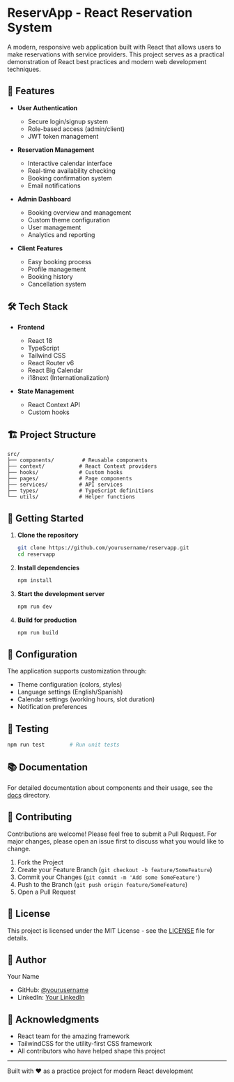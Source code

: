 # ReservApp - React Reservation System

A modern, responsive web application built with React that allows users to make reservations with service providers. This project serves as a practical demonstration of React best practices and modern web development techniques.

## 🚀 Features

- **User Authentication**
  - Secure login/signup system
  - Role-based access (admin/client)
  - JWT token management

- **Reservation Management**
  - Interactive calendar interface
  - Real-time availability checking
  - Booking confirmation system
  - Email notifications

- **Admin Dashboard**
  - Booking overview and management
  - Custom theme configuration
  - User management
  - Analytics and reporting

- **Client Features**
  - Easy booking process
  - Profile management
  - Booking history
  - Cancellation system

## 🛠️ Tech Stack

- **Frontend**
  - React 18
  - TypeScript
  - Tailwind CSS
  - React Router v6
  - React Big Calendar
  - i18next (Internationalization)

- **State Management**
  - React Context API
  - Custom hooks

## 🏗️ Project Structure

```
src/
├── components/         # Reusable components
├── context/           # React Context providers
├── hooks/             # Custom hooks
├── pages/             # Page components
├── services/          # API services
├── types/             # TypeScript definitions
└── utils/             # Helper functions
```

## 🚦 Getting Started

1. **Clone the repository**
   ```bash
   git clone https://github.com/yourusername/reservapp.git
   cd reservapp
   ```

2. **Install dependencies**
   ```bash
   npm install
   ```

3. **Start the development server**
   ```bash
   npm run dev
   ```

4. **Build for production**
   ```bash
   npm run build
   ```

## 🎨 Configuration

The application supports customization through:
- Theme configuration (colors, styles)
- Language settings (English/Spanish)
- Calendar settings (working hours, slot duration)
- Notification preferences

## 🧪 Testing

```bash
npm run test        # Run unit tests
```

## 📚 Documentation

For detailed documentation about components and their usage, see the [docs](./docs) directory.

## 🤝 Contributing

Contributions are welcome! Please feel free to submit a Pull Request. For major changes, please open an issue first to discuss what you would like to change.

1. Fork the Project
2. Create your Feature Branch (`git checkout -b feature/SomeFeature`)
3. Commit your Changes (`git commit -m 'Add some SomeFeature'`)
4. Push to the Branch (`git push origin feature/SomeFeature`)
5. Open a Pull Request

## 📝 License

This project is licensed under the MIT License - see the [LICENSE](LICENSE) file for details.

## 👤 Author

Your Name
- GitHub: [@yourusername](https://github.com/damihettich)
- LinkedIn: [Your LinkedIn](https://linkedin.com/in/eldami8)

## 🙏 Acknowledgments

- React team for the amazing framework
- TailwindCSS for the utility-first CSS framework
- All contributors who have helped shape this project

---

Built with ❤️ as a practice project for modern React development